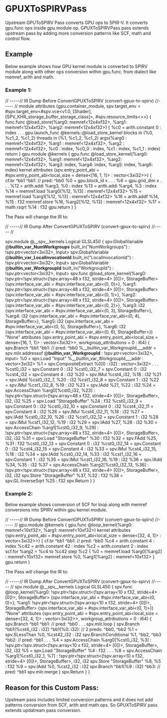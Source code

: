 # GPUXToSPIRVPass
Upstream GPUToSPIRV Pass converts GPU ops to SPIR-V. It converts gpu.func ops inside gpu.module op.
GPUXToSPIRVPass pass extends upstream pass by adding more conversion patterns like SCF, math and control flow.
## Example

Below example shows how GPU kernel module is converted to SPIRV module along with other ops conversion within gpu.func. from dialect like
memref, arith and math.
### Example 1:

// -----// IR Dump Before ConvertGPUXToSPIRV (convert-gpux-to-spirv) //----- //
module attributes {gpu.container_module, spv.target_env = #spv.target_env<#spv.vce<v1.0, [Shader], [SPV_KHR_storage_buffer_storage_class]>, #spv.resource_limits<>>} {
  func.func @load_store(%arg0: memref<12x4xf32>, %arg1: memref<12x4xf32>, %arg2: memref<12x4xf32>) {
    %c0 = arith.constant 0 : index
    .
    .
    .
    gpu.launch_func  @kernels::@load_store_kernel blocks in (%0, %c1_2, %c1_2) threads in (%1, %c1_2, %c1_2) args(%arg0 : memref<12x4xf32>, %arg1 : memref<12x4xf32>, %arg2 : memref<12x4xf32>, %c0 : index, %c0_0 : index, %c1 : index, %c1_1 : index)
    return
  }
    gpu.module @kernels {
    gpu.func @load_store_kernel(%arg0: memref<12x4xf32>, %arg1: memref<12x4xf32>, %arg2: memref<12x4xf32>, %arg3: index, %arg4: index, %arg5: index, %arg6: index) kernel attributes {spv.entry_point_abi = #spv.entry_point_abi<local_size = dense<[16, 1, 1]> : vector<3xi32>>} {
      cf.br ^bb1
    ^bb1:  // pred: ^bb0
      %0 = gpu.block_id  x
     .
     .
     .
      %6 = gpu.grid_dim  x
      .
      .
      .
      %12 = arith.addi %arg3, %0 : index
      %13 = arith.addi %arg4, %3 : index
      %14 = memref.load %arg0[%12, %13] : memref<12x4xf32>
      %15 = memref.load %arg1[%12, %13] : memref<12x4xf32>
      %16 = arith.addf %14, %15 : f32
      memref.store %16, %arg2[%12, %13] : memref<12x4xf32>
      %17 = math.rsqrt %14 : f32
      gpu.return
    }
  }

The Pass will change the IR to:

// -----// IR Dump After ConvertGPUXToSPIRV (convert-gpux-to-spirv) //----- //

 spv.module @__spv__kernels Logical GLSL450 {
    spv.GlobalVariable @__builtin_var_NumWorkgroups__ built_in("NumWorkgroups") : !spv.ptr<vector<3xi32>, Input>
    spv.GlobalVariable @__builtin_var_LocalInvocationId__ built_in("LocalInvocationId") : !spv.ptr<vector<3xi32>, Input>
    spv.GlobalVariable @__builtin_var_WorkgroupId__ built_in("WorkgroupId") : !spv.ptr<vector<3xi32>, Input>
    spv.func @load_store_kernel(%arg0: !spv.ptr<!spv.struct<(!spv.array<48 x f32, stride=4> [0])>, StorageBuffer> {spv.interface_var_abi = #spv.interface_var_abi<(0, 0)>}, %arg1: !spv.ptr<!spv.struct<(!spv.array<48 x f32, stride=4> [0])>, StorageBuffer> {spv.interface_var_abi = #spv.interface_var_abi<(0, 1)>}, %arg2: !spv.ptr<!spv.struct<(!spv.array<48 x f32, stride=4> [0])>, StorageBuffer> {spv.interface_var_abi = #spv.interface_var_abi<(0, 2)>}, %arg3: i32 {spv.interface_var_abi = #spv.interface_var_abi<(0, 3), StorageBuffer>}, %arg4: i32 {spv.interface_var_abi = #spv.interface_var_abi<(0, 4), StorageBuffer>}, %arg5: i32 {spv.interface_var_abi = #spv.interface_var_abi<(0, 5), StorageBuffer>}, %arg6: i32 {spv.interface_var_abi = #spv.interface_var_abi<(0, 6), StorageBuffer>}) "None" attributes {spv.entry_point_abi = #spv.entry_point_abi<local_size = dense<[16, 1, 1]> : vector<3xi32>>, workgroup_attributions = 0 : i64} {
      spv.Branch ^bb1
    ^bb1:  // pred: ^bb0
      %__builtin_var_WorkgroupId___addr = spv.mlir.addressof @__builtin_var_WorkgroupId__ : !spv.ptr<vector<3xi32>, Input>
      %0 = spv.Load "Input" %__builtin_var_WorkgroupId___addr : vector<3xi32>
      %1 = spv.CompositeExtract %0[0 : i32] : vector<3xi32>
    .
    .
    .
     %cst0_i32 = spv.Constant 0 : i32
      %cst0_i32_7 = spv.Constant 0 : i32
      %cst4_i32 = spv.Constant 4 : i32
      %20 = spv.IMul %cst4_i32, %18 : i32
      %21 = spv.IAdd %cst0_i32_7, %20 : i32
      %cst1_i32_8 = spv.Constant 1 : i32
      %22 = spv.IMul %cst1_i32_8, %19 : i32
      %23 = spv.IAdd %21, %22 : i32
      %24 = spv.AccessChain %arg0[%cst0_i32, %23] : !spv.ptr<!spv.struct<(!spv.array<48 x f32, stride=4> [0])>, StorageBuffer>, i32, i32
      %25 = spv.Load "StorageBuffer" %24 : f32
      %cst0_i32_9 = spv.Constant 0 : i32
      %cst0_i32_10 = spv.Constant 0 : i32
      %cst4_i32_11 = spv.Constant 4 : i32
      %26 = spv.IMul %cst4_i32_11, %18 : i32
      %27 = spv.IAdd %cst0_i32_10, %26 : i32
      %cst1_i32_12 = spv.Constant 1 : i32
      %28 = spv.IMul %cst1_i32_12, %19 : i32
      %29 = spv.IAdd %27, %28 : i32
      %30 = spv.AccessChain %arg1[%cst0_i32_9, %29] : !spv.ptr<!spv.struct<(!spv.array<48 x f32, stride=4> [0])>, StorageBuffer>, i32, i32
      %31 = spv.Load "StorageBuffer" %30 : f32
      %32 = spv.FAdd %25, %31 : f32
      %cst0_i32_13 = spv.Constant 0 : i32
      %cst0_i32_14 = spv.Constant 0 : i32
      %cst4_i32_15 = spv.Constant 4 : i32
      %33 = spv.IMul %cst4_i32_15, %18 : i32
      %34 = spv.IAdd %cst0_i32_14, %33 : i32
      %cst1_i32_16 = spv.Constant 1 : i32
      %35 = spv.IMul %cst1_i32_16, %19 : i32
      %36 = spv.IAdd %34, %35 : i32
      %37 = spv.AccessChain %arg2[%cst0_i32_13, %36] : !spv.ptr<!spv.struct<(!spv.array<48 x f32, stride=4> [0])>, StorageBuffer>, i32, i32
      spv.Store "StorageBuffer" %37, %32 : f32
      %38 = spv.GL.InverseSqrt %25 : f32
      spv.Return
    }
  }

### Example 2:
Below example shows conversion of SCF for loop along with memref conversions into SPIRV within gpu kernel module.

// -----// IR Dump Before ConvertGPUXToSPIRV (convert-gpux-to-spirv) //----- //
gpu.module @kernels {
    gpu.func @loop_kernel(%arg0: memref<10xf32>, %arg1: memref<10xf32>) kernel attributes {spv.entry_point_abi = #spv.entry_point_abi<local_size = dense<[32, 4, 1]> : vector<3xi32>>} {
      cf.br ^bb1
    ^bb1:  // pred: ^bb0
      %c4 = arith.constant 4 : index
      %c42 = arith.constant 42 : index
      %c2 = arith.constant 2 : index
      scf.for %arg2 = %c4 to %c42 step %c2 {
        %0 = memref.load %arg0[%arg2] : memref<10xf32>
        memref.store %0, %arg1[%arg2] : memref<10xf32>
      }
      gpu.return
    }

The Pass will change the IR to:

// -----// IR Dump After ConvertGPUXToSPIRV (convert-gpux-to-spirv) //----- //
spv.module @__spv__kernels Logical GLSL450 {
    spv.func @loop_kernel(%arg0: !spv.ptr<!spv.struct<(!spv.array<10 x f32, stride=4> [0])>, StorageBuffer> {spv.interface_var_abi = #spv.interface_var_abi<(0, 0)>}, %arg1: !spv.ptr<!spv.struct<(!spv.array<10 x f32, stride=4> [0])>, StorageBuffer> {spv.interface_var_abi = #spv.interface_var_abi<(0, 1)>}) "None" attributes {spv.entry_point_abi = #spv.entry_point_abi<local_size = dense<[32, 4, 1]> : vector<3xi32>>, workgroup_attributions = 0 : i64} {
      spv.Branch ^bb1
    ^bb1:  // pred: ^bb0
      .
      .
      .
      spv.mlir.loop {
        spv.Branch ^bb1(%cst4_i32 : i32)
      ^bb1(%0: i32):  // 2 preds: ^bb0, ^bb2
        %1 = spv.SLessThan %0, %cst42_i32 : i32
        spv.BranchConditional %1, ^bb2, ^bb3
      ^bb2:  // pred: ^bb1
       .
       .
       .
        %4 = spv.AccessChain %arg0[%cst0_i32, %3] : !spv.ptr<!spv.struct<(!spv.array<10 x f32, stride=4> [0])>, StorageBuffer>, i32, i32
        %5 = spv.Load "StorageBuffer" %4 : f32
        .
        .
        .
        %8 = spv.AccessChain %arg1[%cst0_i32_1, %7] : !spv.ptr<!spv.struct<(!spv.array<10 x f32, stride=4> [0])>, StorageBuffer>, i32, i32
        spv.Store "StorageBuffer" %8, %5 : f32
        %9 = spv.IAdd %0, %cst2_i32 : i32
        spv.Branch ^bb1(%9 : i32)
      ^bb3:  // pred: ^bb1
        spv.mlir.merge
      }
      spv.Return
    }
  }


## Reason for this Custom Pass:
Upstream pass includes limited conversion patterns and it does not add patterns conversion from SCF, arith and math ops.
So GPUXToSPIRV pass extends updatream pass conversion.
